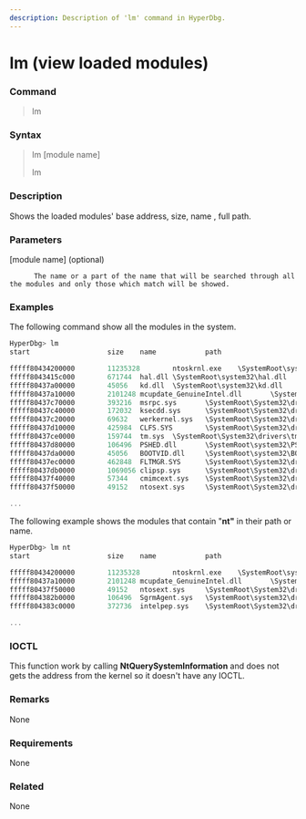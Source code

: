 ```yaml
---
description: Description of 'lm' command in HyperDbg.
---
```


# lm \(view loaded modules\)

### Command

> lm

### Syntax

> lm \[module name\]
>
> lm

### Description

Shows the loaded modules' base address, size, name , full path.

### Parameters

\[module name\] \(optional\)

          The name or a part of the name that will be searched through all the modules and only those which match will be showed.

### Examples

The following command show all the modules in the system.

```cpp
HyperDbg> lm
start                   size    name            path

fffff80434200000        11235328        ntoskrnl.exe    \SystemRoot\system32\ntoskrnl.exe
fffff8043415c000        671744  hal.dll \SystemRoot\system32\hal.dll
fffff80437a00000        45056   kd.dll  \SystemRoot\system32\kd.dll
fffff80437a10000        2101248 mcupdate_GenuineIntel.dll       \SystemRoot\system32\mcupdate_GenuineIntel.dll
fffff80437c70000        393216  msrpc.sys       \SystemRoot\System32\drivers\msrpc.sys
fffff80437c40000        172032  ksecdd.sys      \SystemRoot\System32\drivers\ksecdd.sys
fffff80437c20000        69632   werkernel.sys   \SystemRoot\System32\drivers\werkernel.sys
fffff80437d10000        425984  CLFS.SYS        \SystemRoot\System32\drivers\CLFS.SYS
fffff80437ce0000        159744  tm.sys  \SystemRoot\System32\drivers\tm.sys
fffff80437d80000        106496  PSHED.dll       \SystemRoot\system32\PSHED.dll
fffff80437da0000        45056   BOOTVID.dll     \SystemRoot\system32\BOOTVID.dll
fffff80437ec0000        462848  FLTMGR.SYS      \SystemRoot\System32\drivers\FLTMGR.SYS
fffff80437db0000        1069056 clipsp.sys      \SystemRoot\System32\drivers\clipsp.sys
fffff80437f40000        57344   cmimcext.sys    \SystemRoot\System32\drivers\cmimcext.sys
fffff80437f50000        49152   ntosext.sys     \SystemRoot\System32\drivers\ntosext.sys

...
```

The following example shows the modules that contain "**nt"** in their path or name.

```c
HyperDbg> lm nt
start                   size    name            path

fffff80434200000        11235328        ntoskrnl.exe    \SystemRoot\system32\ntoskrnl.exe
fffff80437a10000        2101248 mcupdate_GenuineIntel.dll       \SystemRoot\system32\mcupdate_GenuineIntel.dll
fffff80437f50000        49152   ntosext.sys     \SystemRoot\System32\drivers\ntosext.sys
fffff804382b0000        106496  SgrmAgent.sys   \SystemRoot\system32\drivers\SgrmAgent.sys
fffff804383c0000        372736  intelpep.sys    \SystemRoot\System32\drivers\intelpep.sys

...
```

### IOCTL

This function work by calling **NtQuerySystemInformation** and does not gets the address from the kernel so it doesn't have any IOCTL.

### **Remarks**

None

### Requirements

None

### Related

None

